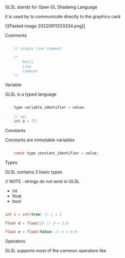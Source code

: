 GLSL stands for Open GL Shadeing Language

it is used by to communicate directly to the graphics card

![[Pasted image 20220911203334.png]]

Comments

```GLSL

	// single line comment

	/*
		Multi
		Line
		Comment
	*/

```


Variable

GLSL is a typed language

```GLSL

	type variable_identifier = value;
	
	// eg:
	int a = 77;

```

Constants

Constants are immutable variables

```GLSL

	const type constant_identifier = value;

```

Types

GLSL contains 3 basic types

// NOTE : strings do not exist in GLSL

- int
- float
- bool
``` GLSL

int c = int(true) // c = 1

float d = float(2) // d = 2.0

float e = float(false) // e = 0.0

```

Operators

GLSL supports most of the common operators like

